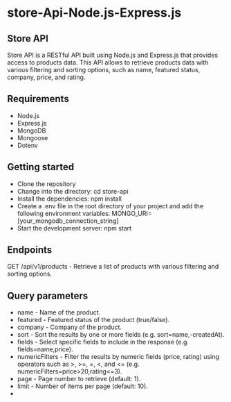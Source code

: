 # store-Api-Node.js-Express.js


## Store API
Store API is a RESTful API built using Node.js and Express.js that provides access to products data. This API allows to retrieve products data with various filtering and sorting options, such as name, featured status, company, price, and rating.

## Requirements
+ Node.js
+ Express.js
+ MongoDB
+ Mongoose
+ Dotenv


## Getting started
+ Clone the repository
+ Change into the directory: cd store-api
+ Install the dependencies: npm install
+ Create a .env file in the root directory of your project and add the following environment variables: MONGO_URI=[your_mongodb_connection_string]
+ Start the development server: npm start


## Endpoints
GET /api/v1/products - Retrieve a list of products with various filtering and sorting options.


## Query parameters
+ name - Name of the product.
+ featured - Featured status of the product (true/false).
+ company - Company of the product.
+ sort - Sort the results by one or more fields (e.g. sort=name,-createdAt).
+ fields - Select specific fields to include in the response (e.g. fields=name,price).
+ numericFilters - Filter the results by numeric fields (price, rating) using operators such as >, >=, =, <, and <= (e.g. numericFilters=price>20,rating<=3).
+ page - Page number to retrieve (default: 1).
+ limit - Number of items per page (default: 10).
+ 
